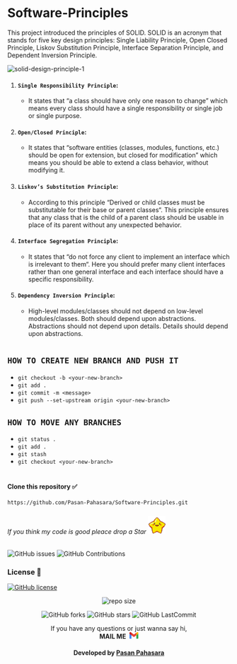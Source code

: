 # Software-Principles

This project introduced the principles of SOLID. SOLID is an acronym that stands for five key design principles: Single Liability Principle, Open Closed Principle, Liskov Substitution Principle, Interface Separation Principle, and Dependent Inversion Principle.

![solid-design-principle-1](https://user-images.githubusercontent.com/88943660/235159341-aab3cfbe-f00c-4593-90db-a65d66778740.jpg)

1. #### `Single Responsibility Principle`: 
    * It states that “a class should have only one reason to change” which means every class should have a single responsibility or single job or single purpose.

2. #### `Open/Closed Principle`: 
    * It states that “software entities (classes, modules, functions, etc.) should be open for extension, but closed for modification” which means you should be able to extend a class behavior, without modifying it.

3. #### `Liskov’s Substitution Principle`: 
    * According to this principle “Derived or child classes must be substitutable for their base or parent classes“. This principle ensures that any class that is the child of a parent class should be usable in place of its parent without any unexpected behavior.

4. #### `Interface Segregation Principle`: 
    * It states that “do not force any client to implement an interface which is irrelevant to them“. Here you should prefer many client interfaces rather than one general interface and each interface should have a specific responsibility.

5. #### `Dependency Inversion Principle`: 
    * High-level modules/classes should not depend on low-level modules/classes. Both should depend upon abstractions. Abstractions should not depend upon details. Details should depend upon abstractions.
#

## `HOW TO CREATE NEW BRANCH AND PUSH IT`

* `git checkout -b <your-new-branch>`
* `git add .`
* `git commit -m <message>`
* `git push --set-upstream origin <your-new-branch>`

## `HOW TO MOVE ANY BRANCHES`

* `git status .`
* `git add .`
* `git stash`
* `git checkout <your-new-branch>`

### 

#  
#### Clone this repository ✅
```md
https://github.com/Pasan-Pahasara/Software-Principles.git
```
###                                              
###### If you think my code is good pleace drop a Star <img src="https://github.com/Pasan-Pahasara/md-alpha/blob/main/star.webp" width="40px">

![GitHub issues](https://img.shields.io/github/issues/Pasan-Pahasara/Software-Principles?&labelColor=black&color=eb3b5a&label=Issues&logo=issues&logoColor=black&style=for-the-badge)
![GitHub Contributions](https://img.shields.io/github/contributors/Pasan-Pahasara/Software-Principles?&labelColor=black&color=8854d0&style=for-the-badge)

### License 📝
[![GitHub license](https://img.shields.io/github/license/Pasan-Pahasara/Software-Principles?&labelColor=black&color=3867d6&style=for-the-badge)](https://github.com/Pasan-Pahasara/Software-Principles/blob/main/License)

<div align="center">

![repo size](https://img.shields.io/github/repo-size/Pasan-Pahasara/Software-Principles?label=Repo%20Size&style=for-the-badge&labelColor=black&color=20bf6b)
 
![GitHub forks](https://img.shields.io/github/forks/Pasan-Pahasara/Software-Principles?&labelColor=black&color=0fb9b1&style=for-the-badge)
![GitHub stars](https://img.shields.io/github/stars/Pasan-Pahasara/Software-Principles?&labelColor=black&color=f7b731&style=for-the-badge)
![GitHub LastCommit](https://img.shields.io/github/last-commit/Pasan-Pahasara/Software-Principles?logo=github&labelColor=black&color=d1d8e0&style=for-the-badge)

</div>

<div align="center"> 
If you have any questions or just wanna say hi, <br><b>MAIL ME</b>&nbsp;
  <a href="mailto:pasanpahasara7788@gmail.com">
      <img width="20px" src="https://github.com/Pasan-Pahasara/md-alpha/blob/main/gmail.svg" />
  </a></p>
 
 </div>

<div align="center"> 
 
#### Developed by [Pasan Pahasara](https://github.com/Pasan-Pahasara/) 
</div>
